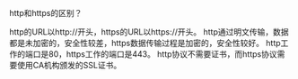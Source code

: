 http和https的区别？

http的URL以http://开头，https的URL以https://开头。
http通过明文传输，数据都是未加密的，安全性较差，https数据传输过程是加密的，安全性较好。
http工作的端口是80，https工作的端口是443。
http协议不需要证书，而https协议需要使用CA机构颁发的SSL证书。

